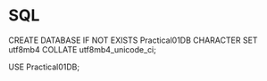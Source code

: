 # SQL
CREATE DATABASE IF NOT EXISTS Practical01DB
CHARACTER SET utf8mb4
COLLATE utf8mb4_unicode_ci;

USE Practical01DB;
